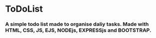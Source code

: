 # ToDoList

### A simple todo list made to organise daliy tasks. Made with HTML, CSS, JS, EJS, NODEjs, EXPRESSjs and BOOTSTRAP. 
